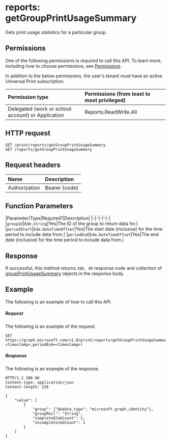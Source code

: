 # reports: getGroupPrintUsageSummary

Gets print usage statistics for a particular group.

## Permissions
One of the following permissions is required to call this API. To learn more, including how to choose permissions, see [Permissions](../../../concepts/permissions_reference.md).

In addition to the below permissions, the user's tenant must have an active Universal Print subscription.

|Permission type                        | Permissions (from least to most privileged)              |
|:--------------------------------------|:---------------------------------------------------------|
|Delegated (work or school account) or Application | Reports.ReadWrite.All |

## HTTP request
<!-- { "blockType": "ignored" } -->
```http
GET /print/reports/getGroupPrintUsageSummary
GET /reports/getGroupPrintUsageSummary
```
## Request headers
| Name          | Description   |
|:--------------|:--------------|
| Authorization | Bearer {code} |

## Function Parameters

|Parameter|Type|Required?|Description|
|-|-|-|-|-|
|`groupId`|`Edm.String`|Yes|The ID of the group to return data for.|
|`periodStart`|`Edm.DateTimeOffset`|Yes|The start date (inclusive) for the time period to include data from.|
|`periodEnd`|`Edm.DateTimeOffset`|Yes|The end date (inclusive) for the time period to include data from.|

## Response
If successful, this method returns `200, OK` response code and collection of [groupPrintUsageSummary](../resources/groupprintusagesummary.md) objects in the response body.

## Example
The following is an example of how to call this API.
##### Request
The following is an example of the request.
<!-- {
  "blockType": "request",
  "name": "reports_getgroupprintusagesummary"
}-->
```http
GET https://graph.microsoft.com/v1.0/print/reports/getGroupPrintUsageSummary(groupId='<id>',periodStart=<timestamp>,periodEnd=<timestamp>)
```

##### Response
The following is an example of the response. 
<!-- {
  "blockType": "response",
  "truncated": true,
  "@odata.type": "microsoft.graph.None"
} -->
```http
HTTP/1.1 200 OK
Content-type: application/json
Content-length: 226

{
    "value": [
        {
            "group": {"@odata.type": "microsoft.graph.identity"},
            "groupMail": "String",
            "completedJobCount": 1,
            "incompleteJobCount": 1
        }
    ]
}
```

<!-- uuid: 8fcb5dbc-d5aa-4681-8e31-b001d5168d79
2015-10-25 14:57:30 UTC -->
<!-- {
  "type": "#page.annotation",
  "description": "printJob: getGroupPrintUsageSummary",
  "keywords": "",
  "section": "documentation",
  "tocPath": ""
}-->